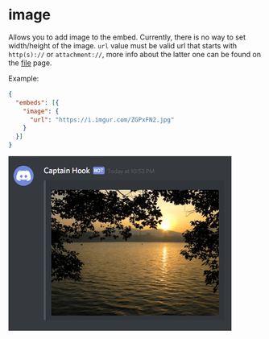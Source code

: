 # image

Allows you to add image to the embed. Currently, there is no way to set width/height of the image.
`url` value must be valid url that starts with `http(s)://` or `attachment://`, more info about the latter one can be found on the [file](../file.md#embedding-attachments) page.

Example:

```json
{
  "embeds": [{
    "image": {
      "url": "https://i.imgur.com/ZGPxFN2.jpg"
    }
  }]
}
```

![image](../../img/structure/embed/image.png)

